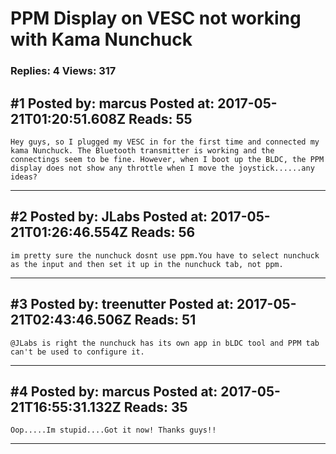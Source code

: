 # PPM Display on VESC not working with Kama Nunchuck

### Replies: 4 Views: 317

## \#1 Posted by: marcus Posted at: 2017-05-21T01:20:51.608Z Reads: 55

```
Hey guys, so I plugged my VESC in for the first time and connected my kama Nunchuck. The Bluetooth transmitter is working and the connectings seem to be fine. However, when I boot up the BLDC, the PPM display does not show any throttle when I move the joystick......any ideas?
```

---
## \#2 Posted by: JLabs Posted at: 2017-05-21T01:26:46.554Z Reads: 56

```
im pretty sure the nunchuck dosnt use ppm.You have to select nunchuck as the input and then set it up in the nunchuck tab, not ppm.
```

---
## \#3 Posted by: treenutter Posted at: 2017-05-21T02:43:46.506Z Reads: 51

```
@JLabs is right the nunchuck has its own app in bLDC tool and PPM tab can't be used to configure it.
```

---
## \#4 Posted by: marcus Posted at: 2017-05-21T16:55:31.132Z Reads: 35

```
Oop.....Im stupid....Got it now! Thanks guys!!
```

---
